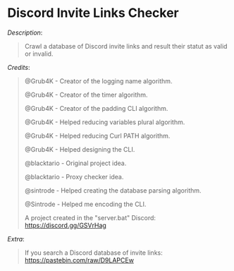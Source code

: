 # Discord Invite Links Checker

*Description*:
> Crawl a database of Discord invite links and result their statut as valid or invalid.
>
>
*Credits*:
> @Grub4K - Creator of the logging name algorithm.
>
> @Grub4K - Creator of the timer algorithm.
>
> @Grub4K - Creator of the padding CLI algorithm.
>
> @Grub4K - Helped reducing variables plural algorithm.
>
> @Grub4K - Helped reducing Curl PATH algorithm.
>
> @Grub4K - Helped designing the CLI.
>
> @blacktario - Original project idea.
>
> @blacktario - Proxy checker idea.
>
> @sintrode - Helped creating the database parsing algorithm.
>
> @Sintrode - Helped me encoding the CLI.
>
> A project created in the "server.bat" Discord: https://discord.gg/GSVrHag
>
>
*Extra*:
> If you search a Discord database of invite links: https://pastebin.com/raw/D9LAPCEw
